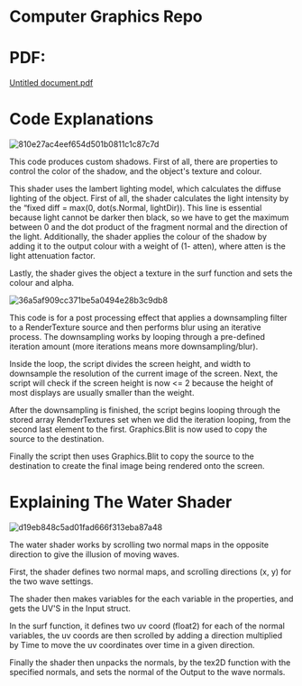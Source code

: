 # Computer Graphics Repo




# PDF:

[Untitled document.pdf](https://github.com/theprince1701/Computer-Graphics-Repo/files/11092732/Untitled.document.pdf)


# Code Explanations

![810e27ac4eef654d501b0811c1c87c7d](https://user-images.githubusercontent.com/96841021/228716553-441ba310-0c13-422c-9c27-22fadd2aba26.png)




This code produces custom shadows. First of all, there are properties to control the color of the shadow, and the object's texture and colour.

This shader uses the lambert lighting model, which calculates the diffuse lighting of the object. First of all, the shader calculates the light intensity by the “fixed diff = max(0, dot(s.Normal, lightDir)). This line is essential because light cannot be darker then black, so we have to get the maximum between 0 and the dot product of the fragment normal and the direction of the light. Additionally, the shader applies the colour of the shadow by adding it to the output colour with a weight of (1- atten), where atten is the light attenuation factor.

Lastly, the shader gives the object a texture in the surf function and sets the colour and alpha.


![36a5af909cc371be5a0494e28b3c9db8](https://user-images.githubusercontent.com/96841021/228716557-f6f1b321-a022-4064-b976-0346f80213b6.png)



This code is for a post processing effect that applies a downsampling filter to a RenderTexture source and then performs blur using an iterative process. The downsampling works by looping through a pre-defined iteration amount (more iterations means more downsampling/blur). 

Inside the loop, the script divides the screen height, and width to downsample the resolution of the current image of the screen. Next, the script will check if the screen height is now <= 2 because the height of most displays are usually smaller than the weight.

After the downsampling is finished, the script begins looping through the stored array RenderTextures set when we did the iteration looping, from the second last element to the first. Graphics.Blit is now used to copy the source to the destination.

Finally the script then uses Graphics.Blit to copy the source to the destination to create the final image being rendered onto the screen.

# Explaining The Water Shader

![d19eb848c5ad01fad666f313eba87a48](https://user-images.githubusercontent.com/96841021/228719266-aad7e537-f75a-42aa-ba3b-dc3e0bd03b8f.png)


The water shader works by scrolling two normal maps in the opposite direction to give the illusion of moving waves.

First, the shader defines two normal maps, and scrolling directions (x, y) for the two wave settings.

The shader then makes variables for the each variable in the properties, and gets the UV'S in the Input struct. 

In the surf function, it defines two uv coord (float2) for each of the normal variables, the uv coords are then scrolled by adding a direction multiplied by Time to move the uv coordinates over time in a given direction.

Finally the shader then unpacks the normals, by the tex2D function with the specified normals, and sets the normal of the Output to the wave normals.

